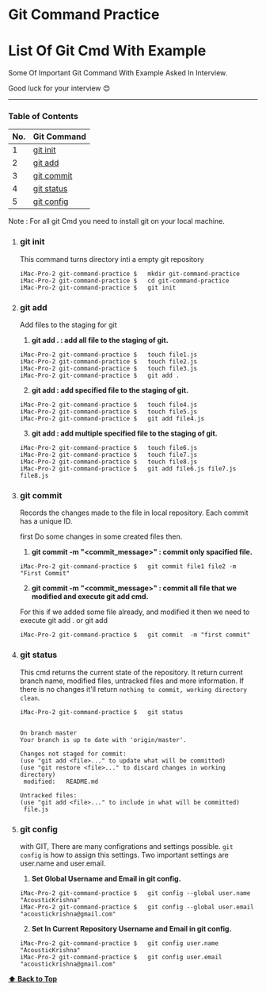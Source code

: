 # Git Command Practice
# List Of Git Cmd With Example

Some Of Important Git Command With Example Asked In Interview.

Good luck for your interview 😊

---

### Table of Contents

| No. | Git Command |
|---- | ---------
|1  | [git init](#git-init) |
|2  | [git add](#git-add) |
|3  | [git commit](#git-commit) |
|4  | [git status](#git-status) |
|5  | [git config](#git-config) |

Note : For all git Cmd you need to install git on your local machine.

1. ### git init

   This command turns directory inti a empty git repository
 
      ```git
      iMac-Pro-2 git-command-practice $   mkdir git-command-practice 
      iMac-Pro-2 git-command-practice $   cd git-command-practice 
      iMac-Pro-2 git-command-practice $   git init
      ```

2. ### git add

   Add files to the staging for git
 
      1. **git add . : add all file to the staging of git.**
      ```git
      iMac-Pro-2 git-command-practice $   touch file1.js 
      iMac-Pro-2 git-command-practice $   touch file2.js 
      iMac-Pro-2 git-command-practice $   touch file3.js 
      iMac-Pro-2 git-command-practice $   git add .
      ```

      2. **git add <filename> : add specified file to the staging of git.**
      ```git
      iMac-Pro-2 git-command-practice $   touch file4.js 
      iMac-Pro-2 git-command-practice $   touch file5.js 
      iMac-Pro-2 git-command-practice $   git add file4.js
      ```

      3. **git add <filename1> <filename3> <filename3>  : add multiple specified file to the staging of git.**
      ```git
      iMac-Pro-2 git-command-practice $   touch file6.js 
      iMac-Pro-2 git-command-practice $   touch file7.js 
      iMac-Pro-2 git-command-practice $   touch file8.js 
      iMac-Pro-2 git-command-practice $   git add file6.js file7.js file8.js 
      ```


3. ### git commit

   Records the changes made to the file in local repository. 
   Each commit has a unique ID.
 
 
   first Do some changes in some created files then.

      1. **git commit <file1> <file2> -m "<commit_message>" : commit only spacified file.**

      ```git
      iMac-Pro-2 git-command-practice $   git commit file1 file2 -m "First Commit"
      ```

      2. **git commit  -m "<commit_message>" : commit all file that we modified and execute git add cmd.**
       
      For this if we added some file already, and modified it then we need to execute git add . or git add <file1> <file2> 
      ```git
      iMac-Pro-2 git-command-practice $   git commit  -m "first commit"
      ```


4. ### git status


   This cmd returns the current state of the repository.
   It return current branch name, modified files, untracked files and more information.
   If there is no changes it'll return `nothing to commit, working directory clean`. 
 
 
      ```git
      iMac-Pro-2 git-command-practice $   git status


      On branch master
      Your branch is up to date with 'origin/master'.

      Changes not staged for commit:
      (use "git add <file>..." to update what will be committed)
      (use "git restore <file>..." to discard changes in working directory)
	   modified:   README.md

      Untracked files:
      (use "git add <file>..." to include in what will be committed)
	   file.js

      ```


5. ### git config


   with GIT, There are many configrations and settings possible.
   `git config` is how to assign this settings. 
   Two important settings are user.name and user.email.  
 
      1. **Set Global Username and Email in git config.**

      ```git
      iMac-Pro-2 git-command-practice $   git config --global user.name "AcousticKrishna"
      iMac-Pro-2 git-command-practice $   git config --global user.email "acoustickrishna@gmail.com"
      ```

      2. **Set In Current Repository Username and Email in git config.**

      ```git
      iMac-Pro-2 git-command-practice $   git config user.name "AcousticKrishna"
      iMac-Pro-2 git-command-practice $   git config user.email "acoustickrishna@gmail.com"
      ```
     
   

**[⬆ Back to Top](#table-of-contents)**

